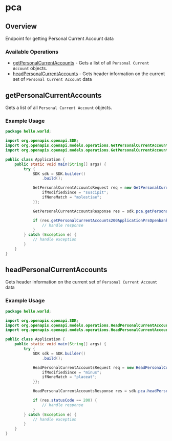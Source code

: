# pca

## Overview

Endpoint for getting Personal Current Account data

### Available Operations

* [getPersonalCurrentAccounts](#getpersonalcurrentaccounts) - Gets a list of all `Personal Current Account` objects.
* [headPersonalCurrentAccounts](#headpersonalcurrentaccounts) - Gets header information on the current set of `Personal Current Account` data

## getPersonalCurrentAccounts

Gets a list of all `Personal Current Account` objects.

### Example Usage

```java
package hello.world;

import org.openapis.openapi.SDK;
import org.openapis.openapi.models.operations.GetPersonalCurrentAccountsRequest;
import org.openapis.openapi.models.operations.GetPersonalCurrentAccountsResponse;

public class Application {
    public static void main(String[] args) {
        try {
            SDK sdk = SDK.builder()
                .build();

            GetPersonalCurrentAccountsRequest req = new GetPersonalCurrentAccountsRequest() {{
                ifModifiedSince = "suscipit";
                ifNoneMatch = "molestiae";
            }};            

            GetPersonalCurrentAccountsResponse res = sdk.pca.getPersonalCurrentAccounts(req);

            if (res.getPersonalCurrentAccounts200ApplicationPrsOpenbankingOpendataV13PlusJsonObject != null) {
                // handle response
            }
        } catch (Exception e) {
            // handle exception
        }
    }
}
```

## headPersonalCurrentAccounts

Gets header information on the current set of `Personal Current Account` data

### Example Usage

```java
package hello.world;

import org.openapis.openapi.SDK;
import org.openapis.openapi.models.operations.HeadPersonalCurrentAccountsRequest;
import org.openapis.openapi.models.operations.HeadPersonalCurrentAccountsResponse;

public class Application {
    public static void main(String[] args) {
        try {
            SDK sdk = SDK.builder()
                .build();

            HeadPersonalCurrentAccountsRequest req = new HeadPersonalCurrentAccountsRequest() {{
                ifModifiedSince = "minus";
                ifNoneMatch = "placeat";
            }};            

            HeadPersonalCurrentAccountsResponse res = sdk.pca.headPersonalCurrentAccounts(req);

            if (res.statusCode == 200) {
                // handle response
            }
        } catch (Exception e) {
            // handle exception
        }
    }
}
```

